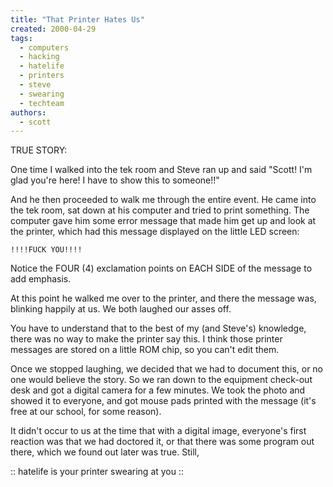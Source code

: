 ```yaml
---
title: "That Printer Hates Us"
created: 2000-04-29
tags: 
  - computers
  - hacking
  - hatelife
  - printers
  - steve
  - swearing
  - techteam
authors: 
  - scott
---
```


TRUE STORY:

One time I walked into the tek room and Steve ran up and said "Scott! I'm glad you're here! I have to show this to someone!!"

And he then proceeded to walk me through the entire event. He came into the tek room, sat down at his computer and tried to print something. The computer gave him some error message that made him get up and look at the printer, which had this message displayed on the little LED screen:

`!!!!FUCK YOU!!!!`

Notice the FOUR (4) exclamation points on EACH SIDE of the message to add emphasis.

At this point he walked me over to the printer, and there the message was, blinking happily at us. We both laughed our asses off.

You have to understand that to the best of my (and Steve's) knowledge, there was no way to make the printer say this. I think those printer messages are stored on a little ROM chip, so you can't edit them.

Once we stopped laughing, we decided that we had to document this, or no one would believe the story. So we ran down to the equipment check-out desk and got a digital camera for a few minutes. We took the photo and showed it to everyone, and got mouse pads printed with the message (it's free at our school, for some reason).

It didn't occur to us at the time that with a digital image, everyone's first reaction was that we had doctored it, or that there was some program out there, which we found out later was true. Still,

:: hatelife is your printer swearing at you ::
